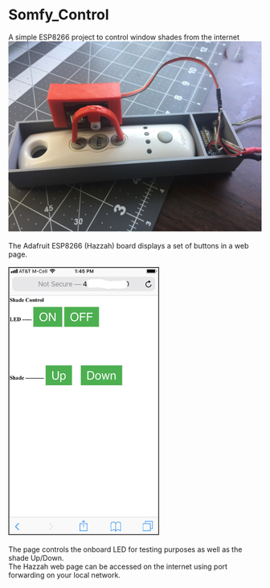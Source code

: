 # Somfy_Control
A simple ESP8266 project to control window shades from the internet
![Client Photo](https://github.com/bonnette/Somfy_Control/blob/master/photo/full.jpg)
<br/><br/>
The Adafruit ESP8266 (Hazzah) board displays a set of buttons in a web page.
<br/><br/>
<img src="https://github.com/bonnette/Somfy_Control/blob/master/photo/shade_control.jpg" width="300">
<br/><br/>
The page controls the onboard LED for testing purposes as well as the shade Up/Down.<br/>
The Hazzah web page can be accessed on the internet using port forwarding on your local network.
